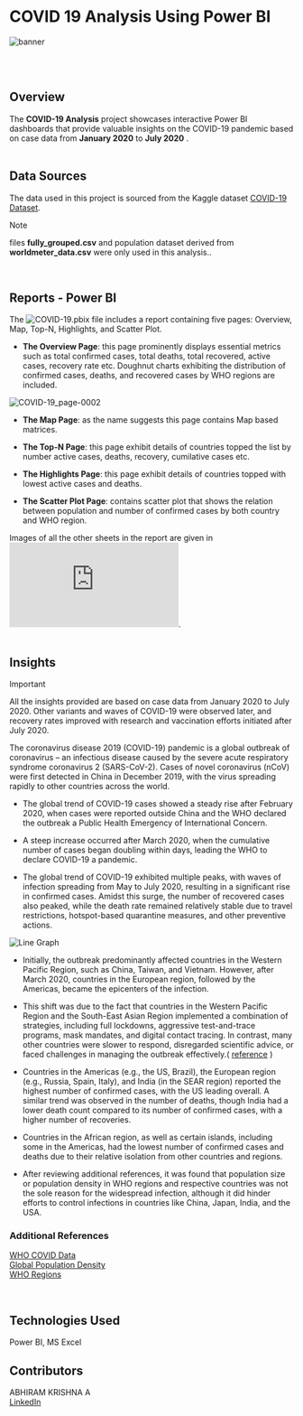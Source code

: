 # COVID 19 Analysis Using Power BI

![banner](https://github.com/user-attachments/assets/ae54fc21-5073-40f6-acf5-d765cf13eb3d)

<br>
<br>

## Overview
The **COVID-19 Analysis** project showcases interactive Power BI dashboards that provide valuable insights on the COVID-19 pandemic based on case data from **January 2020** to **July 2020** .
<br>
<br>

## Data Sources
The data used in this project is sourced from the Kaggle dataset [COVID-19 Dataset](https://www.kaggle.com/datasets/imdevskp/corona-virus-report).
> [!NOTE]
> files **fully_grouped.csv** and population dataset derived from **worldmeter_data.csv** were only used in this analysis..
<br>

## Reports - Power BI
The ![COVID-19.pbix](https://github.com/abhi-ram-krishna/COVID-19-Analysis-Power_BI/blob/cc626aa0f64fac71c3a1ad909940e642de99ab97/COVID-19.pbix) file includes a report containing five pages: Overview, Map, Top-N, Highlights, and Scatter Plot.

- **The Overview Page**: this page prominently displays essential metrics such as total confirmed cases, total deaths, total recovered, active cases, recovery rate etc. Doughnut charts exhibiting the distribution of confirmed cases, deaths, and recovered cases by WHO regions are included.

![COVID-19_page-0002](https://github.com/user-attachments/assets/cbb67737-90a4-4015-ac00-4ce55742c183)

- **The Map Page**: as the name suggests this page contains Map based matrices.

- **The Top-N Page**: this page exhibit details of countries topped the list by number active cases, deaths, recovery, cumilative cases etc.

- **The Highlights Page**: this page exhibit details of countries topped with lowest active cases and deaths.

- **The Scatter Plot Page**: contains scatter plot that shows the relation between population and number of confirmed cases by both country and WHO region.

Images of all the other sheets in the report are given in ![COVID-19.pdf](https://github.com/abhi-ram-krishna/COVID-19-Analysis-Power_BI/blob/cc626aa0f64fac71c3a1ad909940e642de99ab97/COVID-19.pdf).
<br>
<br>
## Insights
> [!IMPORTANT]
> All the insights provided are based on case data from January 2020 to July 2020. Other variants and waves of COVID-19 were observed later, and recovery rates improved with research and vaccination efforts initiated after July 2020.

The coronavirus disease 2019 (COVID-19) pandemic is a global outbreak of coronavirus – an infectious disease caused by the severe acute respiratory syndrome coronavirus 2 (SARS-CoV-2).
Cases of novel coronavirus (nCoV) were first detected in China in December 2019, with the virus spreading rapidly to other countries across the world.

- The global trend of COVID-19 cases showed a steady rise after February 2020, when cases were reported outside China and the WHO declared the outbreak a Public Health Emergency of International Concern.

- A steep increase occurred after March 2020, when the cumulative number of cases began doubling within days, leading the WHO to declare COVID-19 a pandemic.

- The global trend of COVID-19 exhibited multiple peaks, with waves of infection spreading from May to July 2020, resulting in a significant rise in confirmed cases. Amidst this surge, the number of recovered cases also peaked, while the death rate remained relatively stable due to travel restrictions, hotspot-based quarantine measures, and other preventive actions.

![Line Graph](https://github.com/user-attachments/assets/49865294-cc05-47fd-bd77-d199b4c8561f)

- Initially, the outbreak predominantly affected countries in the Western Pacific Region, such as China, Taiwan, and Vietnam. However, after March 2020, countries in the European region, followed by the Americas, became the epicenters of the infection.

- This shift was due to the fact that countries in the Western Pacific Region and the South-East Asian Region implemented a combination of strategies, including full lockdowns, aggressive test-and-trace programs, mask mandates, and digital contact tracing. In contrast, many other countries were slower to respond, disregarded scientific advice, or faced challenges in managing the outbreak effectively.( [reference](https://www.nature.com/immersive/d41586-020-03437-4/index.html) )

- Countries in the Americas (e.g., the US, Brazil), the European region (e.g., Russia, Spain, Italy), and India (in the SEAR region) reported the highest number of confirmed cases, with the US leading overall. A similar trend was observed in the number of deaths, though India had a lower death count compared to its number of confirmed cases, with a higher number of recoveries.

- Countries in the African region, as well as certain islands, including some in the Americas, had the lowest number of confirmed cases and deaths due to their relative isolation from other countries and regions.

- After reviewing additional references, it was found that population size or population density in WHO regions and respective countries was not the sole reason for the widespread infection, although it did hinder efforts to control infections in countries like China, Japan, India, and the USA.

### Additional References
[WHO COVID Data](https://data.who.int/dashboards/covid19/cases)     
[Global Population Density](https://www.statista.com/statistics/912416/global-population-density-by-region/)   
[WHO Regions](https://en.wikipedia.org/wiki/List_of_WHO_regions)   

<br>

## Technologies Used
Power BI, MS Excel
   
## Contributors
ABHIRAM KRISHNA A    
[LinkedIn](https://www.linkedin.com/in/abhiram-krishna-085163160/)
